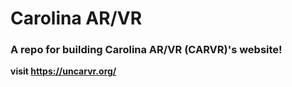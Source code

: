 # Carolina AR/VR

### A repo for building Carolina AR/VR (CARVR)'s website!

**visit https://uncarvr.org/**
